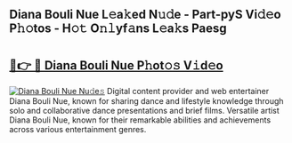 ## Diana Bouli Nue L𝚎a𝚔ed N𝚞𝚍e - Part-pyS Vi𝚍𝚎o P𝚑𝚘tos - H𝚘𝚝 O𝚗𝚕yf𝚊ns L𝚎a𝚔s Paesg

# <h2><a href="http://kf2397.oniu.top/?m=Diana+Bouli+Nue">🔗👉 🔴 Diana Bouli Nue P𝚑ot𝚘𝚜 V𝚒d𝚎o</a></h2>

[![Diana Bouli Nue Nu𝚍e𝚜](https://i.imgur.com/0qMVB7G.gif)](http://kf2397.oniu.top/?m=Diana+Bouli+Nue)
Digital content provider and web entertainer Diana Bouli Nue, known for sharing dance and lifestyle knowledge through solo and collaborative dance presentations and brief films. Versatile artist Diana Bouli Nue, known for their remarkable abilities and achievements across various entertainment genres.  
